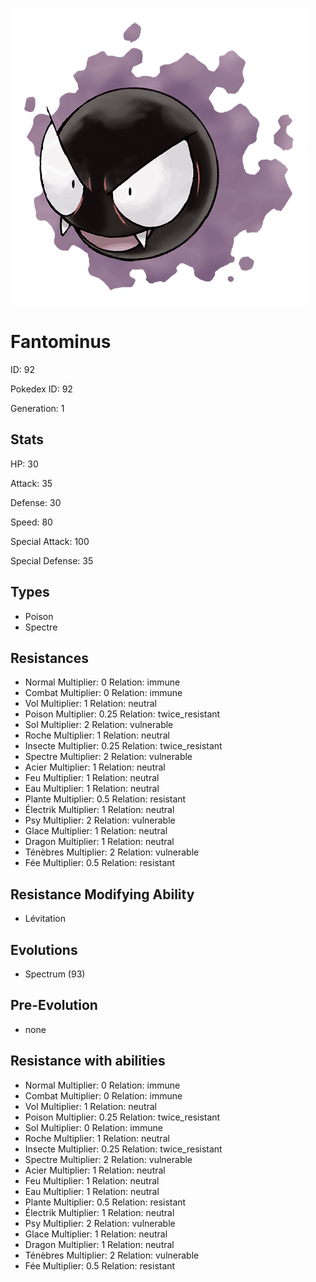 ![](https://raw.githubusercontent.com/PokeAPI/sprites/master/sprites/pokemon/other/official-artwork/92.png)

# Fantominus
ID: 92

Pokedex ID: 92

Generation: 1

## Stats

HP: 30

Attack: 35

Defense: 30

Speed: 80

Special Attack: 100

Special Defense: 35

## Types

- Poison
- Spectre
## Resistances

- Normal Multiplier: 0 Relation: immune
- Combat Multiplier: 0 Relation: immune
- Vol Multiplier: 1 Relation: neutral
- Poison Multiplier: 0.25 Relation: twice_resistant
- Sol Multiplier: 2 Relation: vulnerable
- Roche Multiplier: 1 Relation: neutral
- Insecte Multiplier: 0.25 Relation: twice_resistant
- Spectre Multiplier: 2 Relation: vulnerable
- Acier Multiplier: 1 Relation: neutral
- Feu Multiplier: 1 Relation: neutral
- Eau Multiplier: 1 Relation: neutral
- Plante Multiplier: 0.5 Relation: resistant
- Électrik Multiplier: 1 Relation: neutral
- Psy Multiplier: 2 Relation: vulnerable
- Glace Multiplier: 1 Relation: neutral
- Dragon Multiplier: 1 Relation: neutral
- Ténèbres Multiplier: 2 Relation: vulnerable
- Fée Multiplier: 0.5 Relation: resistant
## Resistance Modifying Ability

- Lévitation

## Evolutions

- Spectrum (93)
## Pre-Evolution

- none

## Resistance with abilities

- Normal Multiplier: 0 Relation: immune
- Combat Multiplier: 0 Relation: immune
- Vol Multiplier: 1 Relation: neutral
- Poison Multiplier: 0.25 Relation: twice_resistant
- Sol Multiplier: 0 Relation: immune
- Roche Multiplier: 1 Relation: neutral
- Insecte Multiplier: 0.25 Relation: twice_resistant
- Spectre Multiplier: 2 Relation: vulnerable
- Acier Multiplier: 1 Relation: neutral
- Feu Multiplier: 1 Relation: neutral
- Eau Multiplier: 1 Relation: neutral
- Plante Multiplier: 0.5 Relation: resistant
- Électrik Multiplier: 1 Relation: neutral
- Psy Multiplier: 2 Relation: vulnerable
- Glace Multiplier: 1 Relation: neutral
- Dragon Multiplier: 1 Relation: neutral
- Ténèbres Multiplier: 2 Relation: vulnerable
- Fée Multiplier: 0.5 Relation: resistant